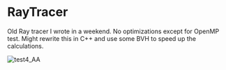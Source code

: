 # RayTracer
Old Ray tracer I wrote in a weekend. No optimizations except for OpenMP test.
Might rewrite this in C++ and use some BVH to speed up the calculations.

![test4_AA](https://github.com/user-attachments/assets/53863cd1-1683-4049-a0ae-3e118bee5566)

